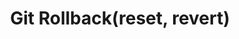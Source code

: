 ---
title: Git Rollback(reset, revert)
category: 
- WEB
tags:
- git
summary: How to reset, revert, and return to previous states in Git
thumbnail: "/assets/img/thumbnail/kubernetes.png"
---